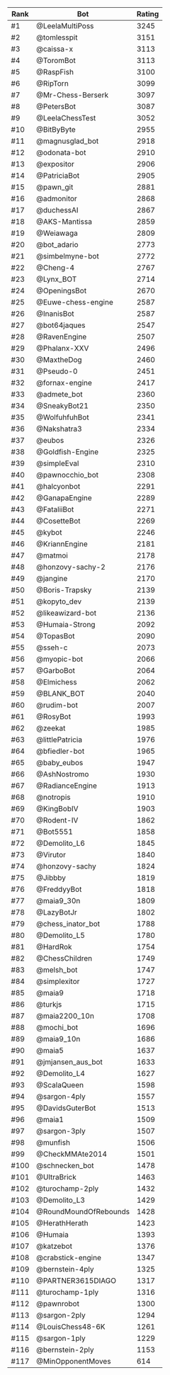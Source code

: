 Rank|Bot|Rating
---|---|---
#1|@LeelaMultiPoss|3245
#2|@tomlesspit|3151
#3|@caissa-x|3113
#4|@ToromBot|3113
#5|@RaspFish|3100
#6|@RipTorn|3099
#7|@Mr-Chess-Berserk|3097
#8|@PetersBot|3087
#9|@LeelaChessTest|3052
#10|@BitByByte|2955
#11|@magnusglad_bot|2918
#12|@odonata-bot|2910
#13|@expositor|2906
#14|@PatriciaBot|2905
#15|@pawn_git|2881
#16|@admonitor|2868
#17|@duchessAI|2867
#18|@AKS-Mantissa|2859
#19|@Weiawaga|2809
#20|@bot_adario|2773
#21|@simbelmyne-bot|2772
#22|@Cheng-4|2767
#23|@Lynx_BOT|2714
#24|@OpeningsBot|2670
#25|@Euwe-chess-engine|2587
#26|@InanisBot|2587
#27|@bot64jaques|2547
#28|@RavenEngine|2507
#29|@Phalanx-XXV|2496
#30|@MaxtheDog|2460
#31|@Pseudo-0|2451
#32|@fornax-engine|2417
#33|@admete_bot|2360
#34|@SneakyBot21|2350
#35|@WolfuhfuhBot|2341
#36|@Nakshatra3|2334
#37|@eubos|2326
#38|@Goldfish-Engine|2325
#39|@simpleEval|2310
#40|@pawnocchio_bot|2308
#41|@halcyonbot|2291
#42|@GanapaEngine|2289
#43|@FataliiBot|2271
#44|@CosetteBot|2269
#45|@kybot|2246
#46|@KriannEngine|2181
#47|@matmoi|2178
#48|@honzovy-sachy-2|2176
#49|@jangine|2170
#50|@Boris-Trapsky|2139
#51|@kopyto_dev|2139
#52|@likeawizard-bot|2136
#53|@Humaia-Strong|2092
#54|@TopasBot|2090
#55|@sseh-c|2073
#56|@myopic-bot|2066
#57|@GarboBot|2064
#58|@Elmichess|2062
#59|@BLANK_BOT|2040
#60|@rudim-bot|2007
#61|@RosyBot|1993
#62|@zeekat|1985
#63|@littlePatricia|1976
#64|@bfiedler-bot|1965
#65|@baby_eubos|1947
#66|@AshNostromo|1930
#67|@RadianceEngine|1913
#68|@notropis|1910
#69|@KingBobIV|1903
#70|@Rodent-IV|1862
#71|@Bot5551|1858
#72|@Demolito_L6|1845
#73|@Virutor|1840
#74|@honzovy-sachy|1824
#75|@Jibbby|1819
#76|@FreddyyBot|1818
#77|@maia9_30n|1809
#78|@LazyBotJr|1802
#79|@chess_inator_bot|1788
#80|@Demolito_L5|1780
#81|@HardRok|1754
#82|@ChessChildren|1749
#83|@melsh_bot|1747
#84|@simplexitor|1727
#85|@maia9|1718
#86|@turkjs|1715
#87|@maia2200_10n|1708
#88|@mochi_bot|1696
#89|@maia9_10n|1686
#90|@maia5|1637
#91|@jmjansen_aus_bot|1633
#92|@Demolito_L4|1627
#93|@ScalaQueen|1598
#94|@sargon-4ply|1557
#95|@DavidsGuterBot|1513
#96|@maia1|1509
#97|@sargon-3ply|1507
#98|@munfish|1506
#99|@CheckMMAte2014|1501
#100|@schnecken_bot|1478
#101|@UltraBrick|1463
#102|@turochamp-2ply|1432
#103|@Demolito_L3|1429
#104|@RoundMoundOfRebounds|1428
#105|@HerathHerath|1423
#106|@Humaia|1393
#107|@katzebot|1376
#108|@crabstick-engine|1347
#109|@bernstein-4ply|1325
#110|@PARTNER3615DIAGO|1317
#111|@turochamp-1ply|1316
#112|@pawnrobot|1300
#113|@sargon-2ply|1294
#114|@LouisChess48-6K|1261
#115|@sargon-1ply|1229
#116|@bernstein-2ply|1153
#117|@MinOpponentMoves|614
